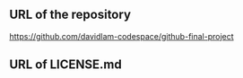 ## URL of the repository
https://github.com/davidlam-codespace/github-final-project

## URL of LICENSE.md
